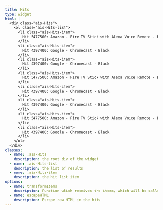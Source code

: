```yaml
---
title: Hits
type: widget
html: |
  <div class="ais-Hits">
    <ol class="ais-Hits-list">
      <li class="ais-Hits-item">
        Hit 5477500: Amazon - Fire TV Stick with Alexa Voice Remote - Black
      </li>
      <li class="ais-Hits-item">
        Hit 4397400: Google - Chromecast - Black
      </li>
      <li class="ais-Hits-item">
        Hit 4397400: Google - Chromecast - Black
      </li>
      <li class="ais-Hits-item">
        Hit 5477500: Amazon - Fire TV Stick with Alexa Voice Remote - Black
      </li>
      <li class="ais-Hits-item">
        Hit 4397400: Google - Chromecast - Black
      </li>
      <li class="ais-Hits-item">
        Hit 4397400: Google - Chromecast - Black
      </li>
      <li class="ais-Hits-item">
        Hit 5477500: Amazon - Fire TV Stick with Alexa Voice Remote - Black
      </li>
      <li class="ais-Hits-item">
        Hit 4397400: Google - Chromecast - Black
      </li>
    </ol>
  </div>
classes:
  - name: .ais-Hits
    description: the root div of the widget
  - name: .ais-Hits-list
    description: the list of results
  - name: .ais-Hits-item
    description: the hit list item
options:
  - name: transformItems
    description: Function which receives the items, which will be called before displaying them. Should return a new array with the same shape as the original array. Useful for mapping over the items to transform, remove or reorder them
  - name: escapeHTML
    description: Escape raw HTML in the hits
---
```

